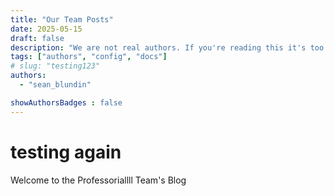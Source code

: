 ```yaml
---
title: "Our Team Posts"
date: 2025-05-15
draft: false
description: "We are not real authors. If you're reading this it's too late."
tags: ["authors", "config", "docs"]
# slug: "testing123"
authors:
  - "sean_blundin"

showAuthorsBadges : false
---
```


# testing again

Welcome to the Professoriallll Team's Blog
